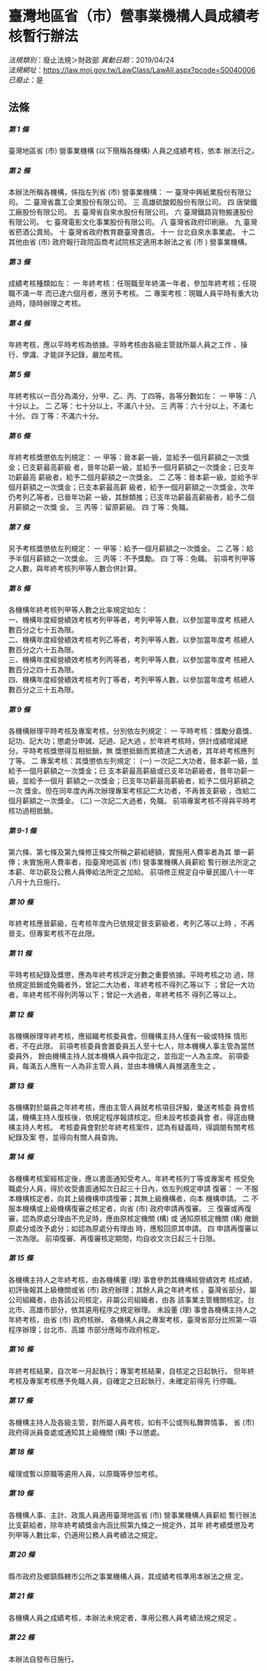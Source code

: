 # 臺灣地區省（市）營事業機構人員成績考核暫行辦法

*法規類別*：廢止法規＞財政部
*異動日期*：2019/04/24  
*法規網址*：https://law.moj.gov.tw/LawClass/LawAll.aspx?pcode=S0040006
*已廢止*：是


## 法條
##### 第 1 條
臺灣地區省 (市) 營事業機構 (以下簡稱各機構) 人員之成績考核，依本
辦法行之。

##### 第 2 條
本辦法所稱各機構，係指左列省 (市) 營事業機構：
一  臺灣中興紙業股份有限公司。
二  臺灣省農工企業股份有限公司。
三  高雄硫酸錏股份有限公司。
四  唐榮鐵工廠股份有限公司。
五  臺灣省自來水股份有限公司。
六  臺灣鐵路貨物搬運股份有限公司。
七  臺灣電影文化事業股份有限公司。
八  臺灣省政府印刷廠。
九  臺灣省菸酒公賣局。
十  臺灣省政府教育廳臺灣書店。
十一  台北自來水事業處。
十二  其他由省 (市) 政府報行政院函商考試院核定適用本辦法之省 (市
      ) 營事業機構。

##### 第 3 條
成績考核種類如左：
一  年終考核：任現職至年終滿一年者，參加年終考核；任現職不滿一年
    而已達六個月者，應另予考核。
二  專案考核：現職人員平時有重大功過時，隨時辦理之考核。

##### 第 4 條
年終考核，應以平時考核為依據。平時考核由各級主管就所屬人員之工作
、操行、學識、才能詳予記錄，嚴加考核。

##### 第 5 條
年終考核以一百分為滿分，分甲、乙、丙、丁四等，各等分數如左：
一  甲等：八十分以上。
二  乙等：七十分以上，不滿八十分。
三  丙等：六十分以上，不滿七十分。
四  丁等：不滿六十分。

##### 第 6 條
年終考核獎懲依左列規定：
一  甲等：晉本薪一級，並給予一個月薪額之一次獎金；已支薪最高薪級
    者，晉年功薪一級，並給予一個月薪額之一次獎金；已支年功薪最高
    薪級者，給予二個月薪額之一次獎金。
二  乙等：晉本薪一級，並給予半個月薪額之一次獎金；已支本薪最高薪
    級者，給予一個月薪額之一次獎金，次年仍考列乙等者，已晉年功薪
    一級，其餘類推；已支年功薪最高薪級者，給予二個月薪額之一次獎
    金。
三  丙等：留原薪級。
四  丁等：免職。

##### 第 7 條
另予考核獎懲依左列規定：
一  甲等：給予一個月薪額之一次獎金。
二  乙等：給予半個月薪額之一次獎金。
三  丙等：不予獎勵。
四  丁等：免職。
前項考列甲等之人數，與年終考核列甲等人數合併計算。

##### 第 8 條
各機構年終考核列甲等人數之比率規定如左：                        
一、機構年度經營績效考核考列甲等者，考列甲等人數，以參加當年度考
    核總人數百分之七十五為限。                                  
二、機構年度經營績效考核考列乙等者，考列甲等人數，以參加當年度考
    核總人數百分之六十五為限。                                  
三、機構年度經營績效考核考列丙等者，考列甲等人數，以參加當年度考
    核總人數百分之四十五為限。                                  
四、機構年度經營績效考核考列丁等者，考列甲等人數，以參加當年度考
    核總人數百分之三十五為限。

##### 第 9 條
各機構辦理平時考核及專案考核，分別依左列規定：
一  平時考核：獎勵分嘉獎、記功、記大功；懲處分申誡、記過、記大過
    。於年終考核時，併計成績增減總分。平時考核獎懲得互相抵銷，無
    獎懲抵銷而累積達二大過者，其年終考核應列丁等。
二  專案考核：其獎懲依左列規定：
 (一) 一次記二大功者，晉本薪一級，並給予一個月薪額之一次獎金；已
      支本薪最高薪級或已支年功薪級者，晉年功薪一級，並給予一個月
      薪額之一次獎金；已支年功薪最高薪級者，給予二個月薪額之一次
      獎金。但在同年度內再次辦理專案考核記二大功者，不再晉支薪級
      ，改給二個月薪額之一次獎金。
 (二) 一次記二大過者，免職。
前項專案考核不得與平時考核功過相抵銷。

##### 第 9-1 條
第六條、第七條及第九條修正條文所稱之薪給總額，實施用人費率者為其
單一薪俸；未實施用人費率者，指臺灣地區省 (市) 營事業機構人員薪給
暫行辦法所定之本薪、年功薪及公務人員俸給法所定之加給。
前項修正規定自中華民國八十一年八月十九日施行。

##### 第 10 條
年終考核應晉薪級，在考核年度內已依規定晉支薪級者，考列乙等以上時
，不再晉支。但專案考核不在此限。

##### 第 11 條
平時考核紀錄及獎懲，應為年終考核評定分數之重要依據。平時考核之功
過，除依規定抵銷或免職者外，曾記二大功者，年終考核不得列乙等以下
；曾記一大功者，年終考核不得列丙等以下；曾記一大過者，年終考核不
得列乙等以上。

##### 第 12 條
各機構辦理年終考核，應組織考核委員會。但機構主持人僅有一級或特殊
情形者，不在此限。
前項考核委員會置委員五人至十七人，除本機構人事主管為當然委員外，
餘由機構主持人就本機構人員中指定之，並指定一人為主席。
前項委員，每滿五人應有一人為非主管人員，並由本機構人員推選產生之
。

##### 第 13 條
各機構對於屬員之年終考核，應由主管人員就考核項目評擬，彙送考核委
員會核議，機構主持人復核後，依規定程序報請核定。但未設考核委員會
者，得逕由機構主持人考核。
考核委員會對於年終考核案件，認為有疑義時，得調閱有關考核紀錄及案
卷，並得向有關人員查詢。

##### 第 14 條
各機構考核案經核定後，應以書面通知受考人。年終考核列丁等或專案考
核受免職處分人員，得於收受書面通知次日起三十日內，依左列規定申請
復審：
一  不服本機構核定者，向其上級機構申請復審；其無上級機構者，向本
    機構申請。
二  不服本機構或上級機構復審之核定者，向省 (市) 政府申請再復審。
三  復審或再復審，認為原處分理由不充足時，應由原核定機關 (構) 或
    通知原核定機關 (構) 撤銷原處分或改予處分；如認為原處分有理由
    時，應駁回原其申請。
四  申請再復審以一次為限。
前項復審、再復審核定期間，均自收文次日起三十日限。

##### 第 15 條
各機構主持人之年終考核，由各機構董 (理) 事會參酌其機構經營績效考
核成績，初評後報其上級機關或省 (市) 政府辦理；其餘人員之年終考核
，臺灣省部分，屬公司組織者，由各該公司核定，非屬公司組織者，由各
該事業主管機關核定。台北市、高雄市部分，依其遴用程序之規定辦理。
未設董 (理) 事會各機構主持人之年終考核，由省 (市) 政府核辦。
各機構人員之專案考核，臺灣省部分比照第一項程序辦理；台北市、高雄
市部分應報市政府核定。

##### 第 16 條
年終考核結果，自次年一月起執行；專案考核結果，自核定之日起執行。
但年終考核及專案考核應予免職人員，自確定之日起執行，未確定前得先
行停職。

##### 第 17 條
各機構主持人及各級主管，對所屬人員考核，如有不公或徇私舞弊情事，
省 (市) 政府得派員查處或通知其上級機關 (構) 予以懲處。

##### 第 18 條
權理或暫以原職等遴用人員，以原職等參加考核。

##### 第 19 條
各機構人事、主計、政風人員適用臺灣地區省 (市) 營事業機構人員薪給
暫行辦法比支薪給者，除年終考績獎金內涵比照第九條之一規定外，其年
終考績獎懲及考列甲等人數比率，仍適用公務人員考績法之規定。

##### 第 20 條
縣市政府及鄉鎮縣轄市公所之事業機構人員，其成績考核準用本辦法之規
定。

##### 第 21 條
各機構人員之成績考核，本辦法未規定者，準用公務人員考績法規之規定
。

##### 第 22 條
本辦法自發布日施行。


